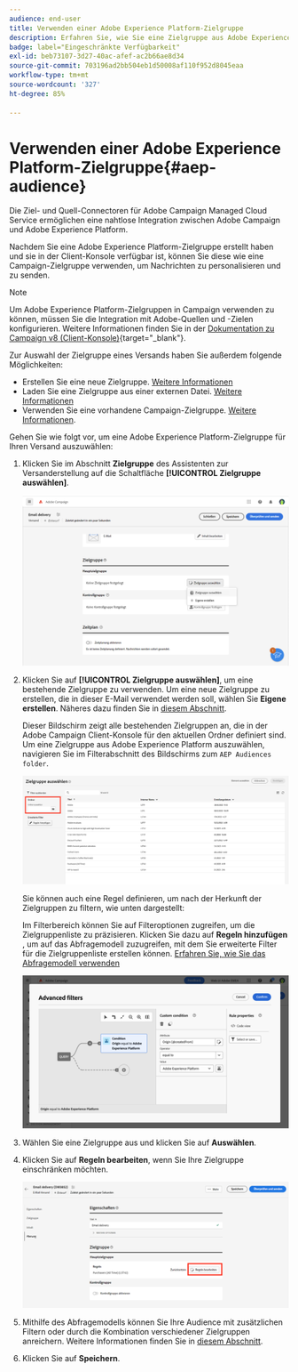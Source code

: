 ```yaml
---
audience: end-user
title: Verwenden einer Adobe Experience Platform-Zielgruppe
description: Erfahren Sie, wie Sie eine Zielgruppe aus Adobe Experience Platform verwenden
badge: label="Eingeschränkte Verfügbarkeit"
exl-id: beb73107-3d27-40ac-afef-ac2b66ae8d34
source-git-commit: 703196ad2bb504eb1d50008af110f952d8045eaa
workflow-type: tm+mt
source-wordcount: '327'
ht-degree: 85%

---
```


# Verwenden einer Adobe Experience Platform-Zielgruppe{#aep-audience}

Die Ziel- und Quell-Connectoren für Adobe Campaign Managed Cloud Service ermöglichen eine nahtlose Integration zwischen Adobe Campaign und Adobe Experience Platform.

Nachdem Sie eine Adobe Experience Platform-Zielgruppe erstellt haben und sie in der Client-Konsole verfügbar ist, können Sie diese wie eine Campaign-Zielgruppe verwenden, um Nachrichten zu personalisieren und zu senden.

>[!NOTE]
>
>Um Adobe Experience Platform-Zielgruppen in Campaign verwenden zu können, müssen Sie die Integration mit Adobe-Quellen und -Zielen konfigurieren. Weitere Informationen finden Sie in der [Dokumentation zu Campaign v8 (Client-Konsole)](https://experienceleague.adobe.com/docs/campaign/campaign-v8/connect/ac-aep/ac-aep.html?lang=de){target="_blank"}.

Zur Auswahl der Zielgruppe eines Versands haben Sie außerdem folgende Möglichkeiten:

* Erstellen Sie eine neue Zielgruppe. [Weitere Informationen](../query/query-modeler-overview.md)
* Laden Sie eine Zielgruppe aus einer externen Datei. [Weitere Informationen](file-audience.md)
* Verwenden Sie eine vorhandene Campaign-Zielgruppe. [Weitere Informationen](add-audience.md).

Gehen Sie wie folgt vor, um eine Adobe Experience Platform-Zielgruppe für Ihren Versand auszuwählen:

1. Klicken Sie im Abschnitt **Zielgruppe** des Assistenten zur Versanderstellung auf die Schaltfläche **[!UICONTROL Zielgruppe auswählen]**.

   ![](assets/create-audience.png)

1. Klicken Sie auf **[!UICONTROL Zielgruppe auswählen]**, um eine bestehende Zielgruppe zu verwenden. Um eine neue Zielgruppe zu erstellen, die in dieser E-Mail verwendet werden soll, wählen Sie **Eigene erstellen**. Näheres dazu finden Sie in [diesem Abschnitt](../query/query-modeler-overview.md).

   Dieser Bildschirm zeigt alle bestehenden Zielgruppen an, die in der Adobe Campaign Client-Konsole für den aktuellen Ordner definiert sind. Um eine Zielgruppe aus Adobe Experience Platform auszuwählen, navigieren Sie im Filterabschnitt des Bildschirms zum `AEP Audiences folder`.

   ![](assets/select-audience-folder.png)

   Sie können auch eine Regel definieren, um nach der Herkunft der Zielgruppen zu filtern, wie unten dargestellt:

   Im Filterbereich können Sie auf Filteroptionen zugreifen, um die Zielgruppenliste zu präzisieren. Klicken Sie dazu auf **Regeln hinzufügen** , um auf das Abfragemodell zuzugreifen, mit dem Sie erweiterte Filter für die Zielgruppenliste erstellen können. [Erfahren Sie, wie Sie das Abfragemodell verwenden](../query/query-modeler-overview.md)

   ![](assets/filter-on-aep-audience.png)

1. Wählen Sie eine Zielgruppe aus und klicken Sie auf **Auswählen**.

1. Klicken Sie auf **Regeln bearbeiten**, wenn Sie Ihre Zielgruppe einschränken möchten.

   ![](assets/refine-audience.png)

1. Mithilfe des Abfragemodells können Sie Ihre Audience mit zusätzlichen Filtern oder durch die Kombination verschiedener Zielgruppen anreichern. Weitere Informationen finden Sie in [diesem Abschnitt](../query/query-modeler-overview.md).

1. Klicken Sie auf **Speichern**.
